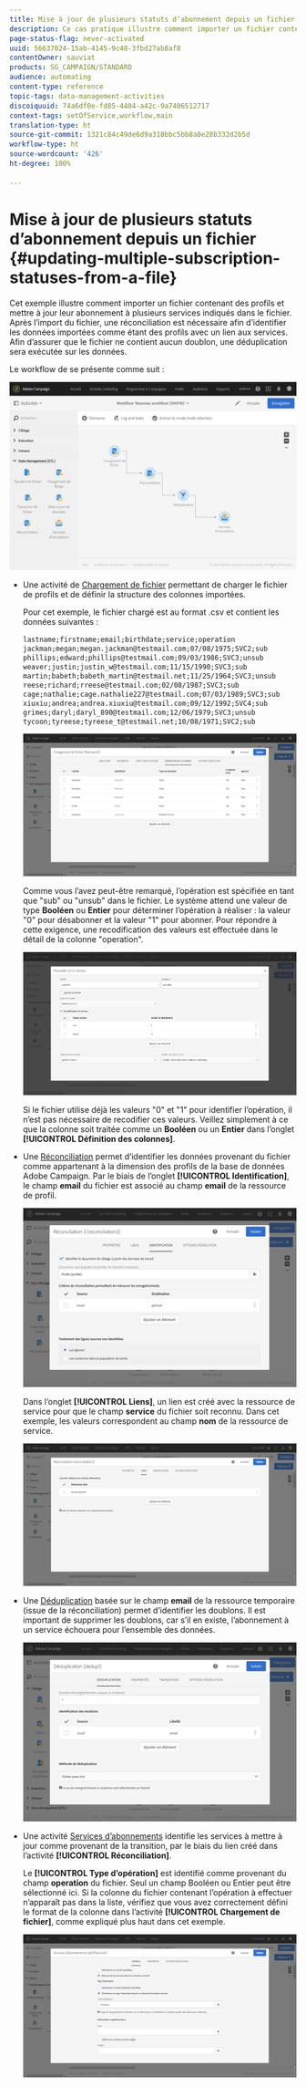 ```yaml
---
title: Mise à jour de plusieurs statuts d’abonnement depuis un fichier
description: Ce cas pratique illustre comment importer un fichier contenant des profils et mettre à jour leur abonnement à plusieurs services indiqués dans le fichier.
page-status-flag: never-activated
uuid: 56637024-15ab-4145-9c48-3fbd27ab8af8
contentOwner: sauviat
products: SG_CAMPAIGN/STANDARD
audience: automating
content-type: reference
topic-tags: data-management-activities
discoiquuid: 74a6df0e-fd85-4404-a42c-9a7406512717
context-tags: setOfService,workflow,main
translation-type: ht
source-git-commit: 1321c84c49de6d9a318bbc5bb8a0e28b332d2b5d
workflow-type: ht
source-wordcount: '426'
ht-degree: 100%

---
```



# Mise à jour de plusieurs statuts d’abonnement depuis un fichier {#updating-multiple-subscription-statuses-from-a-file}

Cet exemple illustre comment importer un fichier contenant des profils et mettre à jour leur abonnement à plusieurs services indiqués dans le fichier. Après l’import du fichier, une réconciliation est nécessaire afin d’identifier les données importées comme étant des profils avec un lien aux services. Afin d’assurer que le fichier ne contient aucun doublon, une déduplication sera exécutée sur les données.

Le workflow de se présente comme suit :

![](assets/subscription_activity_example1.png)

* Une activité de [Chargement de fichier](../../automating/using/load-file.md) permettant de charger le fichier de profils et de définir la structure des colonnes importées.

   Pour cet exemple, le fichier chargé est au format .csv et contient les données suivantes :

   ```
   lastname;firstname;email;birthdate;service;operation
   jackman;megan;megan.jackman@testmail.com;07/08/1975;SVC2;sub
   phillips;edward;phillips@testmail.com;09/03/1986;SVC3;unsub
   weaver;justin;justin_w@testmail.com;11/15/1990;SVC3;sub
   martin;babeth;babeth_martin@testmail.net;11/25/1964;SVC3;unsub
   reese;richard;rreese@testmail.com;02/08/1987;SVC3;sub
   cage;nathalie;cage.nathalie227@testmail.com;07/03/1989;SVC3;sub
   xiuxiu;andrea;andrea.xiuxiu@testmail.com;09/12/1992;SVC4;sub
   grimes;daryl;daryl_890@testmail.com;12/06/1979;SVC3;unsub
   tycoon;tyreese;tyreese_t@testmail.net;10/08/1971;SVC2;sub
   ```

   ![](assets/subscription_example_load_file.png)

   Comme vous l’avez peut-être remarqué, l’opération est spécifiée en tant que &quot;sub&quot; ou &quot;unsub&quot; dans le fichier. Le système attend une valeur de type **Booléen** ou **Entier** pour déterminer l’opération à réaliser : la valeur &quot;0&quot; pour désabonner et la valeur &quot;1&quot; pour abonner. Pour répondre à cette exigence, une recodification des valeurs est effectuée dans le détail de la colonne &quot;operation&quot;.

   ![](assets/subscription_example_remapping.png)

   Si le fichier utilise déjà les valeurs &quot;0&quot; et &quot;1&quot; pour identifier l’opération, il n’est pas nécessaire de recodifier ces valeurs. Veillez simplement à ce que la colonne soit traitée comme un **Booléen** ou un **Entier** dans l’onglet **[!UICONTROL Définition des colonnes]**.

* Une [Réconciliation](../../automating/using/reconciliation.md) permet d’identifier les données provenant du fichier comme appartenant à la dimension des profils de la base de données Adobe Campaign. Par le biais de l’onglet **[!UICONTROL Identification]**, le champ **email** du fichier est associé au champ **email** de la ressource de profil.

   ![](assets/subscription_activity_example3.png)

   Dans l’onglet **[!UICONTROL Liens]**, un lien est créé avec la ressource de service pour que le champ **service** du fichier soit reconnu. Dans cet exemple, les valeurs correspondent au champ **nom** de la ressource de service.

   ![](assets/subscription_example_service_relation.png)

* Une [Déduplication](../../automating/using/deduplication.md) basée sur le champ **email** de la ressource temporaire (issue de la réconciliation) permet d’identifier les doublons. Il est important de supprimer les doublons, car s’il en existe, l’abonnement à un service échouera pour l’ensemble des données.

   ![](assets/subscription_activity_example5.png)

* Une activité [Services d’abonnements](../../automating/using/subscription-services.md) identifie les services à mettre à jour comme provenant de la transition, par le biais du lien créé dans l’activité **[!UICONTROL Réconciliation]**.

   Le **[!UICONTROL Type d’opération]** est identifié comme provenant du champ **operation** du fichier. Seul un champ Booléen ou Entier peut être sélectionné ici. Si la colonne du fichier contenant l’opération à effectuer n’apparaît pas dans la liste, vérifiez que vous avez correctement défini le format de la colonne dans l’activité **[!UICONTROL Chargement de fichier]**, comme expliqué plus haut dans cet exemple.

   ![](assets/subscription_activity_example_from_file.png)
